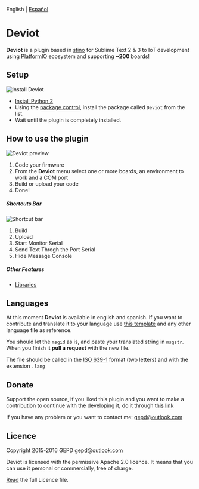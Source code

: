 English | [Español](https://github.com/gepd/Deviot/blob/master/Docs/setup-es.md)

# Deviot
**Deviot** is a plugin based in [stino](https://github.com/Robot-Will/Stino) for Sublime Text 2 & 3 to IoT development using [PlatformIO](http://platformio.org/) ecosystem and supporting **~200** boards!

## Setup

![Install Deviot](https://github.com/gepd/Deviot/blob/master/Docs/images/deviot_install.gif?raw=true)

* [Install Python 2](https://www.python.org/downloads/)
* Using the [package control](https://packagecontrol.io/installation), install the package called `Deviot` from the list.
* Wait until the plugin is completely installed.


## How to use the plugin
![Deviot preview](https://github.com/gepd/Deviot/blob/master/Docs/images/deviot.gif?raw=true)

1. Code your firmware
2. From the **Deviot** menu select one or more boards, an environment to work and a COM port
3. Build or upload your code
4. Done!

##### Shortcuts Bar
![Shortcut bar](https://github.com/gepd/Deviot/blob/master/Docs/images/deviot_bar.gif?raw=true)

1. Build
2. Upload
3. Start Monitor Serial
4. Send Text Throgh the Port Serial
5. Hide Message Console

##### Other Features
* [Libraries](https://github.com/gepd/Deviot/blob/master/Docs/Private_Library.md)


## Languages 
At this moment **Deviot** is available in english and spanish. If you want to contribute and translate it to your language use [this template](https://github.com/gepd/Deviot/blob/master/Languages/preset.txt) and any other language file as reference. 

You should let the `msgid` as is, and paste your translated string in `msgstr`. When you finish it **pull a request** with the new file.

The file should be called in the [ISO 639-1](https://en.wikipedia.org/wiki/List_of_ISO_639-1_codes) format (two letters) and with the extension `.lang`


## Donate
Support the open source, if you liked this plugin and you want to make a contribution to continue with the developing it, do it through [this link](https://gratipay.com/~gepd/)

If you have any problem or you want to contact me: <gepd@outlook.com>


## Licence
Copyright 2015-2016 GEPD <gepd@outlook.com>

Deviot is licensed with the permissive Apache 2.0 licence. It means that you can use it personal or commercially, free of charge.

[Read](https://github.com/gepd/Deviot/blob/master/LICENCE) the full Licence file.